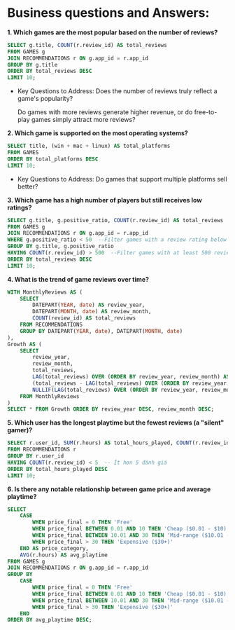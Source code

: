 # Business questions and Answers:

**1. Which games are the most popular based on the number of reviews?**
````sql
SELECT g.title, COUNT(r.review_id) AS total_reviews
FROM GAMES g
JOIN RECOMMENDATIONS r ON g.app_id = r.app_id
GROUP BY g.title
ORDER BY total_reviews DESC
LIMIT 10;
````
- Key Questions to Address:
    Does the number of reviews truly reflect a game's popularity?

    Do games with more reviews generate higher revenue, or do free-to-play games simply attract more reviews?


**2. Which game is supported on the most operating systems?**
````sql
SELECT title, (win + mac + linux) AS total_platforms
FROM GAMES
ORDER BY total_platforms DESC
LIMIT 10;
````
- Key Questions to Address:
    Do games that support multiple platforms sell better?




**3. Which game has a high number of players but still receives low ratings?**
````sql
SELECT g.title, g.positive_ratio, COUNT(r.review_id) AS total_reviews
FROM GAMES g
JOIN RECOMMENDATIONS r ON g.app_id = r.app_id
WHERE g.positive_ratio < 50  --Filter games with a review rating below 50%
GROUP BY g.title, g.positive_ratio
HAVING COUNT(r.review_id) > 500  --Filter games with at least 500 reviews
ORDER BY total_reviews DESC
LIMIT 10;
````

**4. What is the trend of game reviews over time?**
````sql
WITH MonthlyReviews AS (
    SELECT 
        DATEPART(YEAR, date) AS review_year,
        DATEPART(MONTH, date) AS review_month,
        COUNT(review_id) AS total_reviews
    FROM RECOMMENDATIONS
    GROUP BY DATEPART(YEAR, date), DATEPART(MONTH, date)
), 
Growth AS (
    SELECT 
        review_year, 
        review_month, 
        total_reviews,
        LAG(total_reviews) OVER (ORDER BY review_year, review_month) AS previous_month_reviews,
        (total_reviews - LAG(total_reviews) OVER (ORDER BY review_year, review_month)) * 100.0 / 
        NULLIF(LAG(total_reviews) OVER (ORDER BY review_year, review_month), 0) AS growth_rate
    FROM MonthlyReviews
)
SELECT * FROM Growth ORDER BY review_year DESC, review_month DESC;
````


**5. Which user has the longest playtime but the fewest reviews (a "silent" gamer)?**
````sql
SELECT r.user_id, SUM(r.hours) AS total_hours_played, COUNT(r.review_id) AS total_reviews
FROM RECOMMENDATIONS r
GROUP BY r.user_id
HAVING COUNT(r.review_id) < 5  -- Ít hơn 5 đánh giá
ORDER BY total_hours_played DESC
LIMIT 10;
````


**6. Is there any notable relationship between game price and average playtime?**
````sql
SELECT 
    CASE 
        WHEN price_final = 0 THEN 'Free'
        WHEN price_final BETWEEN 0.01 AND 10 THEN 'Cheap ($0.01 - $10)'
        WHEN price_final BETWEEN 10.01 AND 30 THEN 'Mid-range ($10.01 - $30)'
        WHEN price_final > 30 THEN 'Expensive ($30+)'
    END AS price_category,
    AVG(r.hours) AS avg_playtime
FROM GAMES g
JOIN RECOMMENDATIONS r ON g.app_id = r.app_id
GROUP BY 
    CASE 
        WHEN price_final = 0 THEN 'Free'
        WHEN price_final BETWEEN 0.01 AND 10 THEN 'Cheap ($0.01 - $10)'
        WHEN price_final BETWEEN 10.01 AND 30 THEN 'Mid-range ($10.01 - $30)'
        WHEN price_final > 30 THEN 'Expensive ($30+)'
    END
ORDER BY avg_playtime DESC;
````




